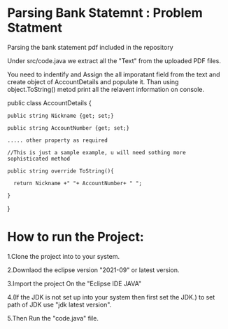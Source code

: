 # Parsing Bank Statemnt : Problem Statment 
Parsing the bank statement pdf included in the repository

Under src/code.java we extract all the "Text" from the uploaded PDF files.

You need to indentify and Assign the all imporatant field from the text and create object of AccountDetails and populate it. Than using object.ToString() metod print all the relavent information on console.

public class AccountDetails
{

    public string Nickname {get; set;}
  
    public string AccountNumber {get; set;}
  
    ..... other property as required
  
    //This is just a sample example, u will need sothing more sophisticated method
    
    public string override ToString(){
  
      return Nickname +" "+ AccountNumber+ " ";

    }
  
}

# How to run the Project:

1.Clone the project into to your system.

2.Downlaod the eclipse version "2021-09" or latest version.

3.Import the project On the "Eclipse IDE JAVA"

4.(If the JDK is not set up into your system then first set the JDK.) to set path of JDK use "jdk latest version".

5.Then Run the "code.java" file.



